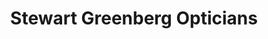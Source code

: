 ---
title: "Stewart Greenberg Opticians"
url: /cardiff/stewart-greenberg-opticians/
shop: Optiker
---